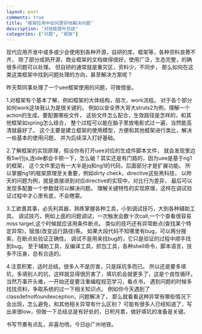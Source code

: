 ```yaml
---
layout: post
comments: true
title: "框架应用中如何更好地解决问题"
description: "对技能提升总结"
categories: ["问题", "框架"]
---
```


现代应用开发中或多或少会使用到各种开源，自研的库，框架等，各种资料良莠不齐，
除了部分成熟开源，商业框架的文档做得很好，使用广泛，生态完整，的确很多问题可以处理。
但自研的通常就是重灾区，资料少，不同步，
那么如何在这类这类框架中找到问题处理的方向，甚至解决方案呢？

昨天帮同事处理了一个uee框架使用的问题，可做借鉴。

1.对框架有个基本了解，例如框架的大体结构，层次，work流程。
对于各个部分如何work这块我认为是很关键的，
例如以安全界大哥大struts2为例，理解一个action的生成，要配置哪些文件，
这些文件怎么配合，生效路径是怎样的，和其他框架如spring怎么结合，
整个过程可以能在脑子里放电影式过一遍，当然能高清就最好了。
这个主要是建立框架的使用模型，方便和其他框架进行类比，解决一些基本的使用问题，
并为后续深入打好基础。

2.了解框架的实现原理，假设你有打开uee对应的生成件脚本文件，
就会发现里边有5w行js,连ide都会卡顿一下，怎么破？其实还是有门路的，因为uee是基于ng1的框架，
这个文件里边有一大半是jq和ng1的代码，后面部分才是扩展功能。
所以掌握ng1的框架原理至关重要，例如dirty check，directive这些黑科技，
以昨天的问题为例，就是直接进到对应directive的实现中，对比行为差异，
最后可以发现多配置一个参数就可以解决问题。
理解关键特性的实现原理，这样在调试验证过程中才心里有底，不会瞎蒙。

3.工欲善其事，必先利其器，熟练掌握各种工具，小到调试技巧，大到各种辅助工具。
调试技巧，例如上面的问题调试，一次触发会数十次call,一个个查看很容易miss target,这个时候就应该用条件断点。
类似的技巧还有异常断点(查找某个特定异常)，赋值(改变运行路径)等。
如果大段代码不知哪里有bug，可以两分搜索，在断点处验证正确性。
调试不是用来找bug的，它只是验证的过程中顺手找到bug。
至于辅助工具，反编译工具，抓包工具，各种shell命令，脚本语言，技多不压身，总有合适的。

4.注意积累，适时总结。很多人不是厉害，只是踩坑多而已。
所以还是要多填坑，多填别人的坑，这样就显得很厉害了，填坑机会就更多了，这是个良性循环。
当然万事开头难，一开始还是要注重编程规范学习，看点书，
遇到问题的时候多找找资料，争取系统的过一下相关知识点。
例如你今天遇到了classdefnotfoundexception，问题解决了，
那么就看看这种异常有哪些情况下会出现，怎么避免，和其他相关异常有什么区别？
可能有很多人已经知道了，写出来很low，但做一下总结总是有好处的，日积月累，做好填坑的准备是关键。

书写节奏有点乱，非喜勿喷。今日@广州地铁。

